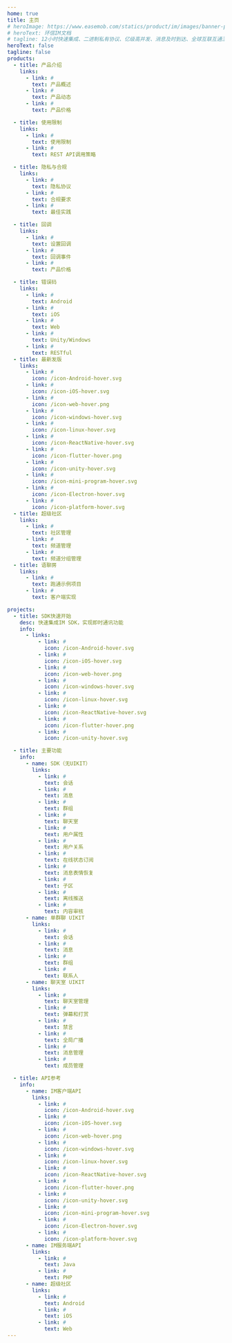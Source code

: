 ```yaml
---
home: true
title: 主页
# heroImage: https://www.easemob.com/statics/product/im/images/banner-pic.png
# heroText: 环信IM文档
# tagline: 12小时快速集成、二进制私有协议、亿级高并发、消息及时到达、全球互联互通三大范德萨发生发大水范德萨三大法师法as的撒发的
heroText: false
tagline: false
products:
  - title: 产品介绍
    links:
      - link: #
        text: 产品概述
      - link: #
        text: 产品动态
      - link: #
        text: 产品价格

  - title: 使用限制
    links:
      - link: #
        text: 使用限制
      - link: #
        text: REST API调用策略

  - title: 隐私与合规
    links:
      - link: #
        text: 隐私协议
      - link: #
        text: 合规要求
      - link: #
        text: 最佳实践

  - title: 回调
    links:
      - link: #
        text: 设置回调
      - link: #
        text: 回调事件
      - link: #
        text: 产品价格

  - title: 错误码
    links:
      - link: #
        text: Android
      - link: #
        text: iOS
      - link: #
        text: Web
      - link: #
        text: Unity/Windows
      - link: #
        text: RESTful
  - title: 最新发版
    links:
      - link: #
        icon: /icon-Android-hover.svg
      - link: #
        icon: /icon-iOS-hover.svg
      - link: #
        icon: /icon-web-hover.png
      - link: #
        icon: /icon-windows-hover.svg
      - link: #
        icon: /icon-linux-hover.svg
      - link: #
        icon: /icon-ReactNative-hover.svg
      - link: #
        icon: /icon-flutter-hover.png
      - link: #
        icon: /icon-unity-hover.svg
      - link: #
        icon: /icon-mini-program-hover.svg
      - link: #
        icon: /icon-Electron-hover.svg
      - link: #
        icon: /icon-platform-hover.svg
  - title: 超级社区
    links:
      - link: #
        text: 社区管理
      - link: #
        text: 频道管理
      - link: #
        text: 频道分组管理
  - title: 语聊房
    links:
      - link: #
        text: 跑通示例项目
      - link: #
        text: 客户端实现

projects:
  - title: SDK快速开始
    desc: 快速集成IM SDK，实现即时通讯功能
    info:
      - links:
          - link: #
            icon: /icon-Android-hover.svg
          - link: #
            icon: /icon-iOS-hover.svg
          - link: #
            icon: /icon-web-hover.png
          - link: #
            icon: /icon-windows-hover.svg
          - link: #
            icon: /icon-linux-hover.svg
          - link: #
            icon: /icon-ReactNative-hover.svg
          - link: #
            icon: /icon-flutter-hover.png
          - link: #
            icon: /icon-unity-hover.svg

  - title: 主要功能
    info:
      - name: SDK（无UIKIT）
        links:
          - link: #
            text: 会话
          - link: #
            text: 消息
          - link: #
            text: 群组
          - link: #
            text: 聊天室
          - link: #
            text: 用户属性
          - link: #
            text: 用户关系
          - link: #
            text: 在线状态订阅
          - link: #
            text: 消息表情恢复
          - link: #
            text: 子区
          - link: #
            text: 离线推送
          - link: #
            text: 内容审核
      - name: 单群聊 UIKIT
        links:
          - link: #
            text: 会话
          - link: #
            text: 消息
          - link: #
            text: 群组
          - link: #
            text: 联系人
      - name: 聊天室 UIKIT
        links:
          - link: #
            text: 聊天室管理
          - link: #
            text: 弹幕和打赏
          - link: #
            text: 禁言
          - link: #
            text: 全局广播
          - link: #
            text: 消息管理
          - link: #
            text: 成员管理

  - title: API参考
    info:
      - name: IM客户端API
        links:
          - link: #
            icon: /icon-Android-hover.svg
          - link: #
            icon: /icon-iOS-hover.svg
          - link: #
            icon: /icon-web-hover.png
          - link: #
            icon: /icon-windows-hover.svg
          - link: #
            icon: /icon-linux-hover.svg
          - link: #
            icon: /icon-ReactNative-hover.svg
          - link: #
            icon: /icon-flutter-hover.png
          - link: #
            icon: /icon-unity-hover.svg
          - link: #
            icon: /icon-mini-program-hover.svg
          - link: #
            icon: /icon-Electron-hover.svg
          - link: #
            icon: /icon-platform-hover.svg
      - name: IM服务端API
        links:
          - link: #
            text: Java
          - link: #
            text: PHP
      - name: 超级社区
        links:
          - link: #
            text: Android
          - link: #
            text: iOS
          - link: #
            text: Web
---
```

